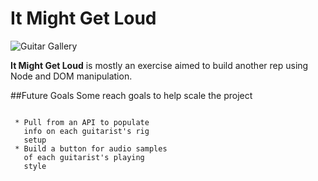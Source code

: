 # It Might Get Loud 

![Guitar Gallery](https://i.imgur.com/ncqm9Za.jpg)

**It Might Get Loud** is mostly an exercise aimed to build another rep using Node and DOM manipulation. 

##Future Goals 
Some reach goals to help scale the project 

```
 
 * Pull from an API to populate
   info on each guitarist's rig
   setup
 * Build a button for audio samples
   of each guitarist's playing 
   style
